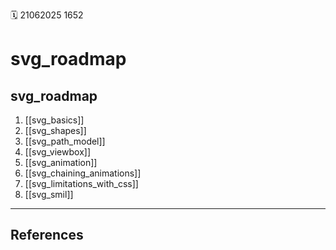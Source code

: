🗓️ 21062025 1652

# svg_roadmap

## svg_roadmap
1. [[svg_basics]]
2. [[svg_shapes]]
3. [[svg_path_model]]
4. [[svg_viewbox]]
5. [[svg_animation]]
6. [[svg_chaining_animations]]
7. [[svg_limitations_with_css]]
8. [[svg_smil]]

---
## References
